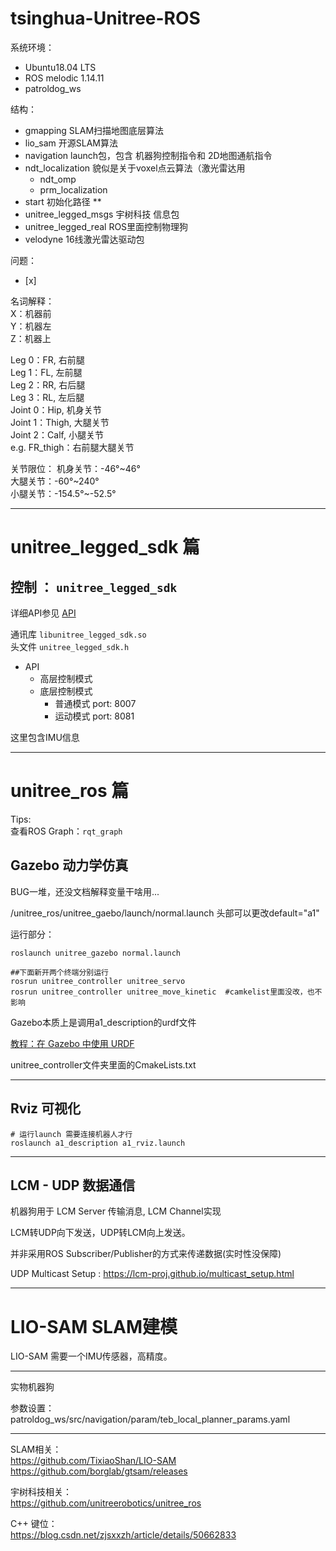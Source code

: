 # tsinghua-Unitree-ROS

系统环境： 
- Ubuntu18.04 LTS
- ROS melodic 1.14.11
- patroldog_ws

结构： 
* gmapping  SLAM扫描地图底层算法
* lio_sam  开源SLAM算法
* navigation launch包，包含 机器狗控制指令和 2D地图通航指令
* ndt_localization  貌似是关于voxel点云算法（激光雷达用
    * ndt_omp
    * prm_localization
* start  初始化路径 **
* unitree_legged_msgs  宇树科技 信息包
* unitree_legged_real  ROS里面控制物理狗 
* velodyne  16线激光雷达驱动包 




问题：
- [x]  


名词解释：    
X：机器前   
Y：机器左   
Z：机器上   

Leg 0：FR, 右前腿   
Leg 1：FL, 左前腿   
Leg 2：RR, 右后腿       
Leg 3：RL, 左后腿   
Joint 0：Hip, 机身关节  
Joint 1：Thigh, 大腿关节    
Joint 2：Calf, 小腿关节     
e.g. FR_thigh：右前腿大腿关节   

关节限位：
机身关节：-46°~46°  
大腿关节：-60°~240°     
小腿关节：-154.5°~-52.5°        

----

# unitree_legged_sdk 篇
## 控制 ： `unitree_legged_sdk`

详细API参见 [API](/API.md)    

通讯库 `libunitree_legged_sdk.so`   
头文件 `unitree_legged_sdk.h`

* API
    * 高层控制模式
    * 底层控制模式
        * 普通模式 port: 8007
        * 运动模式 port: 8081

这里包含IMU信息

----

# unitree_ros 篇

Tips:   
查看ROS Graph：`rqt_graph`     

## **Gazebo 动力学仿真**  

BUG一堆，还没文档解释变量干啥用...

/unitree_ros/unitree_gaebo/launch/normal.launch 头部可以更改default="a1"

运行部分： 
``` 
roslaunch unitree_gazebo normal.launch 

##下面新开两个终端分别运行
rosrun unitree_controller unitree_servo
rosrun unitree_controller unitree_move_kinetic  #camkelist里面没改，也不影响
``` 

Gazebo本质上是调用a1_description的urdf文件      

[教程：在 Gazebo 中使用 URDF](http://gazebosim.org/tutorials/?tut=ros_urdf)


unitree_controller文件夹里面的CmakeLists.txt


----

## **Rviz 可视化** 

```
# 运行launch 需要连接机器人才行
roslaunch a1_description a1_rviz.launch
```    

----

## **LCM - UDP 数据通信** 

机器狗用于 LCM Server 传输消息, LCM Channel实现

LCM转UDP向下发送，UDP转LCM向上发送。 

并非采用ROS Subscriber/Publisher的方式来传递数据(实时性没保障)

UDP Multicast Setup : https://lcm-proj.github.io/multicast_setup.html

----

# LIO-SAM SLAM建模
LIO-SAM
需要一个IMU传感器，高精度。


----
实物机器狗

参数设置：
patroldog_ws/src/navigation/param/teb_local_planner_params.yaml



----

SLAM相关：      
https://github.com/TixiaoShan/LIO-SAM   
https://github.com/borglab/gtsam/releases

宇树科技相关：      
https://github.com/unitreerobotics/unitree_ros

C++ 键位：       
https://blog.csdn.net/zjsxxzh/article/details/50662833